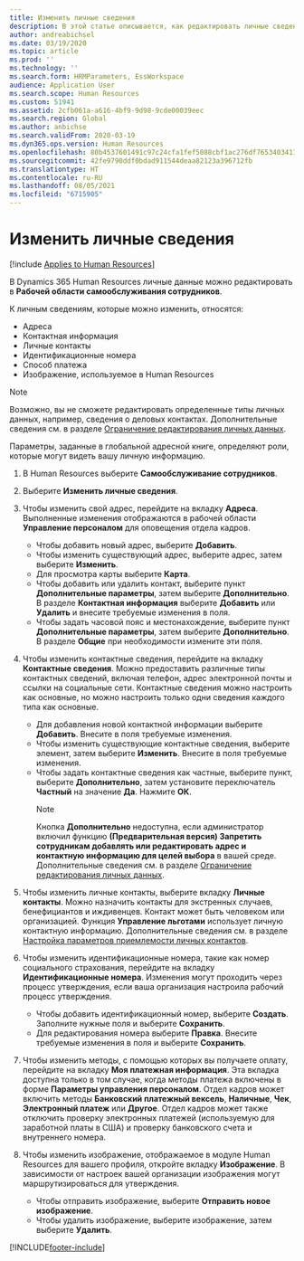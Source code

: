 ```yaml
---
title: Изменить личные сведения
description: В этой статье описывается, как редактировать личные сведения в службе самообслуживания сотрудников и менеджеров.
author: andreabichsel
ms.date: 03/19/2020
ms.topic: article
ms.prod: ''
ms.technology: ''
ms.search.form: HRMParameters, EssWorkspace
audience: Application User
ms.search.scope: Human Resources
ms.custom: 51941
ms.assetid: 2cfb061a-a616-4bf9-9d98-9cde00039eec
ms.search.region: Global
ms.author: anbichse
ms.search.validFrom: 2020-03-19
ms.dyn365.ops.version: Human Resources
ms.openlocfilehash: 80b4537601491c97c24cfa1fef5088cbf1ac276df76534034117161b0fe79dc2
ms.sourcegitcommit: 42fe9790ddf0bdad911544deaa82123a396712fb
ms.translationtype: HT
ms.contentlocale: ru-RU
ms.lasthandoff: 08/05/2021
ms.locfileid: "6715905"
---
```

# <a name="edit-personal-information"></a>Изменить личные сведения

[!include [Applies to Human Resources](../includes/applies-to-hr.md)]

В Dynamics 365 Human Resources личные данные можно редактировать в **Рабочей области самообслуживания сотрудников**.

К личным сведениям, которые можно изменить, относятся:

- Адреса
- Контактная информация
- Личные контакты
- Идентификационные номера
- Способ платежа
- Изображение, используемое в Human Resources

>[!NOTE]
>Возможно, вы не сможете редактировать определенные типы личных данных, например, сведения о деловых контактах. Дополнительные сведения см. в разделе [Ограничение редактирования личных данных](hr-employee-self-service-restrict-editing.md).

Параметры, заданные в глобальной адресной книге, определяют роли, которые могут видеть вашу личную информацию.

1. В Human Resources выберите **Самообслуживание сотрудников**.

2. Выберите **Изменить личные сведения**.

3. Чтобы изменить свой адрес, перейдите на вкладку **Адреса**. Выполненные изменения отображаются в рабочей области **Управление персоналом** для оповещения отдела кадров.

    - Чтобы добавить новый адрес, выберите **Добавить**.
    - Чтобы изменить существующий адрес, выберите адрес, затем выберите **Изменить**.
    - Для просмотра карты выберите **Карта**.
    - Чтобы добавить или удалить контакт, выберите пункт **Дополнительные параметры**, затем выберите **Дополнительно**. В разделе **Контактная информация** выберите **Добавить** или **Удалить** и внесите требуемые изменения в поля.
    - Чтобы задать часовой пояс и местонахождение, выберите пункт **Дополнительные параметры**, затем выберите **Дополнительно**. В разделе **Общие** при необходимости измените эти поля.

4. Чтобы изменить контактные сведения, перейдите на вкладку **Контактные сведения**. Можно предоставить различные типы контактных сведений, включая телефон, адрес электронной почты и ссылки на социальные сети. Контактные сведения можно настроить как основные, но можно настроить только одни сведения каждого типа как основные.

    - Для добавления новой контактной информации выберите **Добавить**. Внесите в поля требуемые изменения.
    - Чтобы изменить существующие контактные сведения, выберите элемент, затем выберите **Изменить**. Внесите в поля требуемые изменения.
    - Чтобы задать контактные сведения как частные, выберите пункт, выберите **Дополнительно**, затем установите переключатель **Частный** на значение **Да**. Нажмите **ОК**.
      >[!NOTE]
      >Кнопка **Дополнительно** недоступна, если администратор включил функцию **(Предварительная версия) Запретить сотрудникам добавлять или редактировать адрес и контактную информацию для целей выбора** в вашей среде. Дополнительные сведения см. в разделе [Ограничение редактирования личных данных](hr-employee-self-service-restrict-editing.md).
  
5. Чтобы изменить личные контакты, выберите вкладку **Личные контакты**. Можно назначить контакты для экстренных случаев, бенефициантов и иждивенцев. Контакт может быть человеком или организацией. Функция **Управление льготами** использует личную контактную информацию. Дополнительные сведения см. в разделе [Настройка параметров приемлемости личных контактов](hr-benefits-setup-contact-eligibility-options.md).

6. Чтобы изменить идентификационные номера, такие как номер социального страхования, перейдите на вкладку **Идентификационные номера**. Изменения могут проходить через процесс утверждения, если ваша организация настроила рабочий процесс утверждения.

    - Чтобы добавить идентификационный номер, выберите **Создать**. Заполните нужные поля и выберите **Сохранить**.
    - Для редактирования номера выберите **Правка**. Внесите требуемые изменения в поля и выберите **Сохранить**.

7. Чтобы изменить методы, с помощью которых вы получаете оплату, перейдите на вкладку **Моя платежная информация**. Эта вкладка доступна только в том случае, когда методы платежа включены в форме **Параметры управления персоналом**. Отдел кадров может включить методы **Банковский платежный вексель**, **Наличные**, **Чек**, **Электронный платеж** или **Другое**. Отдел кадров может также отключить проверку электронных платежей (используемую для заработной платы в США) и проверку банковского счета и внутреннего номера.

8. Чтобы изменить изображение, отображаемое в модуле Human Resources для вашего профиля, откройте вкладку **Изображение**. В зависимости от настроек вашей организации изображения могут маршрутизироваться для утверждения.

    - Чтобы отправить изображение, выберите **Отправить новое изображение**.
    - Чтобы удалить изображение, выберите изображение, затем выберите **Удалить**.



[!INCLUDE[footer-include](../includes/footer-banner.md)]